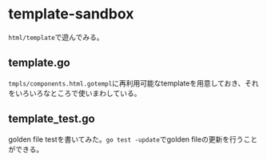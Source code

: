 # template-sandbox

`html/template`で遊んでみる。

## template.go

`tmpls/components.html.gotempl`に再利用可能なtemplateを用意しておき、それをいろいろなところで使いまわしている。

## template_test.go

golden file testを書いてみた。`go test -update`でgolden fileの更新を行うことができる。

